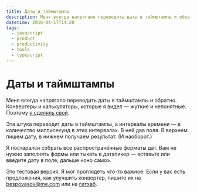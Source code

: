 ```yaml
---
title: Даты и таймштампы
description: Меня всегда напрягало переводить даты в таймштампы и обратно. Конвертеры и калькуляторы, которые я видел — жуткие и непонятные. Поэтому я сделал свой.
datetime: 2016-04-17T14:20
tags:
  - javascript
  - product
  - productivity
  - tools
  - typescript
---
```


# Даты и таймштампы

Меня всегда напрягало переводить даты в таймштампы и обратно. Конвертеры и калькуляторы, которые я видел — жуткие и непонятные. Поэтому [я сделяль свой](https://github.com/bespoyasov/tmstmp).

Эта штука переводит даты в таймштампы, а интервалы времени — в количество миллисекунд в этих интервалах. В ней два поля. В верхнем пишем дату, в нижнем получаем результат. (И наоборот.)

Я постарался собрать все распространённые форматы дат. Вам не нужно заполнять формы или тыкать в датапикер — вставьте или введите дату в поле, дальше «оно само».

Это тестовая версия. Я мог проглядеть что-то важное. Если у вас есть предложения, как улучшить конвертер, пишите их на [bespoyasov@me.com](mailto:bespoyasov@me.com) или на [гитхаб](https://github.com/bespoyasov/tmstmp).
